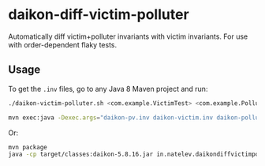 # daikon-diff-victim-polluter

Automatically diff victim+polluter invariants with victim invariants. For use with order-dependent flaky tests.

## Usage

To get the `.inv` files, go to any Java 8 Maven project and run:

```bash
./daikon-victim-polluter.sh <com.example.VictimTest> <com.example.PolluterTest>
```

```bash
mvn exec:java -Dexec.args="daikon-pv.inv daikon-victim.inv daikon-polluter.inv"
```

Or:

```bash
mvn package
java -cp target/classes:daikon-5.8.16.jar in.natelev.daikondiffvictimpolluter.DaikonDiffVictimPolluter daikon-pv.inv daikon-victim.inv daikon-polluter.inv
```
